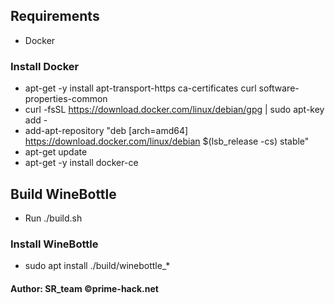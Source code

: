 ## Requirements
 * Docker

### Install Docker
 * apt-get -y install apt-transport-https ca-certificates curl software-properties-common
 * curl -fsSL https://download.docker.com/linux/debian/gpg | sudo apt-key add -
 * add-apt-repository "deb [arch=amd64] https://download.docker.com/linux/debian $(lsb_release -cs) stable"
 * apt-get update
 * apt-get -y install docker-ce

## Build WineBottle
 * Run ./build.sh

### Install WineBottle
 * sudo apt install ./build/winebottle_*


#### Author: SR_team ©prime-hack.net
